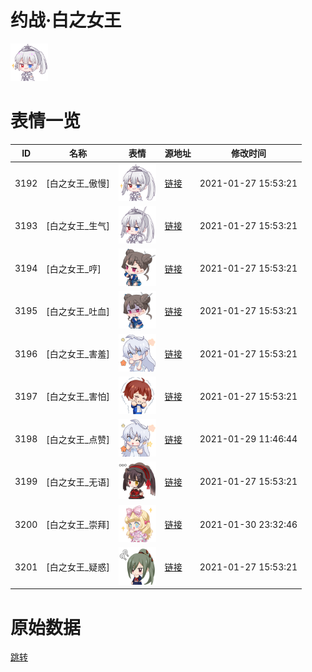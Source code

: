 # 约战·白之女王

<img src="./cover.png" height="60" alt="cover" />

# 表情一览

|ID|名称|表情|源地址|修改时间|
|----|----|----|----|----|
|3192|[白之女王_傲慢]|<img src="./pic/003192_%5B白之女王_傲慢%5D.png" height="60" alt="傲慢"/>|[链接](http://i0.hdslb.com/bfs/emote/cc010d128dae801e341360a27ec1c2c3d59c3306.png)|2021-01-27 15:53:21|
|3193|[白之女王_生气]|<img src="./pic/003193_%5B白之女王_生气%5D.png" height="60" alt="生气"/>|[链接](http://i0.hdslb.com/bfs/emote/ba55daccab191b266ba9b1aadfb3812bbfac8351.png)|2021-01-27 15:53:21|
|3194|[白之女王_哼]|<img src="./pic/003194_%5B白之女王_哼%5D.png" height="60" alt="哼"/>|[链接](http://i0.hdslb.com/bfs/emote/f1ba3779456316bbdc110c5b1815fe2418ef4346.png)|2021-01-27 15:53:21|
|3195|[白之女王_吐血]|<img src="./pic/003195_%5B白之女王_吐血%5D.png" height="60" alt="吐血"/>|[链接](http://i0.hdslb.com/bfs/emote/d1824b5443480c3ba1fff67ee9a948f17535979d.png)|2021-01-27 15:53:21|
|3196|[白之女王_害羞]|<img src="./pic/003196_%5B白之女王_害羞%5D.png" height="60" alt="害羞"/>|[链接](http://i0.hdslb.com/bfs/emote/9b6896337b3beeecff32011140b1b21aba42b2ed.png)|2021-01-27 15:53:21|
|3197|[白之女王_害怕]|<img src="./pic/003197_%5B白之女王_害怕%5D.png" height="60" alt="害怕"/>|[链接](http://i0.hdslb.com/bfs/emote/c72c2e1d213acf55ffc0758eb5ab65c286386a39.png)|2021-01-27 15:53:21|
|3198|[白之女王_点赞]|<img src="./pic/003198_%5B白之女王_点赞%5D.png" height="60" alt="点赞"/>|[链接](http://i0.hdslb.com/bfs/emote/54d6d6f6f20ddd060360f6bc4d0ee6f8df942007.png)|2021-01-29 11:46:44|
|3199|[白之女王_无语]|<img src="./pic/003199_%5B白之女王_无语%5D.png" height="60" alt="无语"/>|[链接](http://i0.hdslb.com/bfs/emote/6c36c45e9db1dd5838b46aa40f49709b4930511d.png)|2021-01-27 15:53:21|
|3200|[白之女王_崇拜]|<img src="./pic/003200_%5B白之女王_崇拜%5D.png" height="60" alt="崇拜"/>|[链接](http://i0.hdslb.com/bfs/emote/04a806b8ea72164cf77278eea7f017f6e8a8e949.png)|2021-01-30 23:32:46|
|3201|[白之女王_疑惑]|<img src="./pic/003201_%5B白之女王_疑惑%5D.png" height="60" alt="疑惑"/>|[链接](http://i0.hdslb.com/bfs/emote/e0b6a2bddce86d764829f2854d3673a068bcf507.png)|2021-01-27 15:53:21|

# 原始数据

[跳转](./raw.json)

